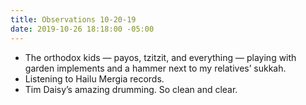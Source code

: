 ```yaml
---
title: Observations 10-20-19
date: 2019-10-26 18:18:00 -05:00
---
```


- The orthodox kids — payos, tzitzit, and everything — playing with garden implements and a hammer next to my relatives’ sukkah.
- Listening to Hailu Mergia records.
- Tim Daisy’s amazing drumming. So clean and clear.
